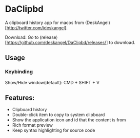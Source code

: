 # DaClipbd

A clipboard history app for macos from (DeskAngel)[http://twitter.com/ideskangel].

Download: Go to (release)[https://github.com/deskangel/DaClipbd/releases/] to download.

## Usage
### Keybinding
Show/Hide window(default): CMD + SHIFT + V

## Features:
* Clipboard history
* Double-click item to copy to system clipboard
* Show the application icon and id that the content is from
* Rich format preview
* Keep syntax highlighting for source code


